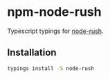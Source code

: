# npm-node-rush
Typescript typings for [node-rush](https://github.com/gosquared/rush).

## Installation

```bash
typings install -S node-rush
```
